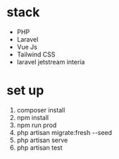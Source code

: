 # stack

* PHP
* Laravel
* Vue Js
* Tailwind CSS
* laravel jetstream interia 

# set up

1. composer install
2. npm install
3. npm run prod
4. php artisan migrate:fresh --seed 
5. php artisan serve
6. php artisan test
